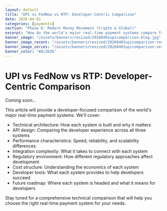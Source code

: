 ```yaml
---
layout: default
title: "UPI vs FedNow vs RTP: Developer-Centric Comparison"
date: 2026-04-01
categories: [payments]
section: "Phase 6: Modern Money Movement (Crypto & Global)"
excerpt: "How do the world's major real-time payment systems compare from a developer's perspective? A technical deep dive into UPI, FedNow, and RTP."
banner_image: "/assets/banners/resized/20260401upicomparison-blog.jpg"
banner_image_recent: "/assets/banners/resized/20260401upicomparison-recent.jpg"
banner_image_series: "/assets/banners/resized/20260401upicomparison-series.jpg"
banner_color: "#dc2626"
---
```


# UPI vs FedNow vs RTP: Developer-Centric Comparison

*Coming soon...*

This article will provide a developer-focused comparison of the world's major real-time payment systems. We'll cover:

- Technical architecture: How each system is built and why it matters
- API design: Comparing the developer experience across all three systems
- Performance characteristics: Speed, reliability, and scalability differences
- Integration complexity: What it takes to connect with each system
- Regulatory environment: How different regulatory approaches affect development
- Cost structure: Understanding the economics of each system
- Developer tools: What each system provides to help developers succeed
- Future roadmap: Where each system is headed and what it means for developers

Stay tuned for a comprehensive technical comparison that will help you choose the right real-time payment system for your needs.

